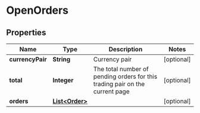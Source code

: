 
# OpenOrders

## Properties

Name | Type | Description | Notes
------------ | ------------- | ------------- | -------------
**currencyPair** | **String** | Currency pair |  [optional]
**total** | **Integer** | The total number of pending orders for this trading pair on the current page |  [optional]
**orders** | [**List&lt;Order&gt;**](Order.md) |  |  [optional]

